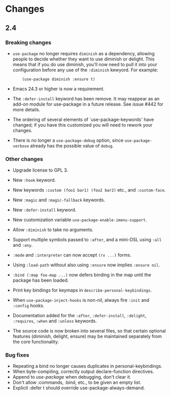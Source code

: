 # Changes

## 2.4

### Breaking changes

- `use-package` no longer requires `diminish` as a dependency, allowing people
  to decide whether they want to use diminish or delight. This means that if
  you do use diminish, you'll now need to pull it into your configuration
  before any use of the `:diminish` kewyord. For example:

  ``` elisp
      (use-package diminish :ensure t)
  ```
  
- Emacs 24.3 or higher is now a requirement.

- The `:defer-install` keyword has been remove. It may reappear as an add-on
  module for use-package in a future release. See issue #442 for more details.

- The ordering of several elements of `use-package-keywords' have changed; if
  you have this customized you will need to rework your changes.

- There is no longer a `use-package-debug` option, since `use-package-verbose`
  already has the possible value of `debug`.

### Other changes

- Upgrade license to GPL 3.

- New `:hook` keyword.

- New keywords `:custom (foo1 bar1) (foo2 bar2)` etc., and `:custom-face`.

- New `:magic` and `:magic-fallback` keywords.

- New `:defer-install` keyword.

- New customization variable `use-package-enable-imenu-support`.

- Allow `:diminish` to take no arguments.

- Support multiple symbols passed to `:after`, and a mini-DSL using `:all` and
  `:any`.

- `:mode` and `:interpreter` can now accept `(rx ...)` forms.

- Using `:load-path` without also using `:ensure` now implies `:ensure nil`.

- `:bind (:map foo-map ...)` now defers binding in the map until the package
  has been loaded.

- Print key bindings for keymaps in `describe-personal-keybindings`.

- When `use-package-inject-hooks` is non-nil, always fire `:init` and
  `:config` hooks.

- Documentation added for the `:after`, `:defer-install`, `:delight`,
  `:requires`, `:when` and `:unless` keywords.

- The source code is now broken into several files, so that certain optional
  features (diminish, delight, ensure) may be maintained separately from the
  core functionality.

### Bug fixes

- Repeating a bind no longer causes duplicates in personal-keybindings.
- When byte-compiling, correctly output declare-function directives.
- Append to *use-package* when debugging, don't clear it.
- Don't allow :commands, :bind, etc., to be given an empty list.
- Explicit :defer t should override use-package-always-demand.

